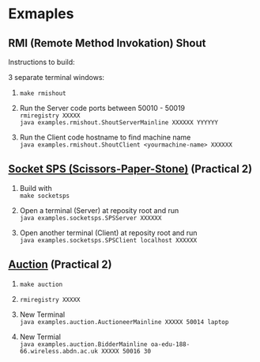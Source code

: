 # Exmaples
## RMI (Remote Method Invokation) Shout

Instructions to build:

3 separate terminal windows:
1. `make rmishout`

2. Run the Server code ports between 50010 - 50019 \
`rmiregistry XXXXX` \
`java examples.rmishout.ShoutServerMainline XXXXXX YYYYYY`

3. Run the Client code
hostname to find machine name \
`java examples.rmishout.ShoutClient <yourmachine-name> XXXXXX`

## [Socket SPS (Scissors-Paper-Stone)](/examples/socketsps/) (Practical 2)

1. Build with \
`make socketsps`

2. Open a terminal (Server) at reposity root and run \
`java examples.socketsps.SPSServer XXXXXX`

3. Open another terminal (Client) at reposity root and run \
`java examples.socketsps.SPSClient localhost XXXXXX`

## [Auction](/examples/auction/) (Practical 2)

1. `make auction`

2. `rmiregistry XXXXX`

3. New Terminal \
`java examples.auction.AuctioneerMainline XXXXX 50014 laptop`

4. New Termial \
`java examples.auction.BidderMainline oa-edu-188-66.wireless.abdn.ac.uk XXXXX 50016 30`